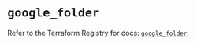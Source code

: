 # `google_folder`

Refer to the Terraform Registry for docs: [`google_folder`](https://registry.terraform.io/providers/hashicorp/google-beta/6.38.0/docs/resources/google_folder).
